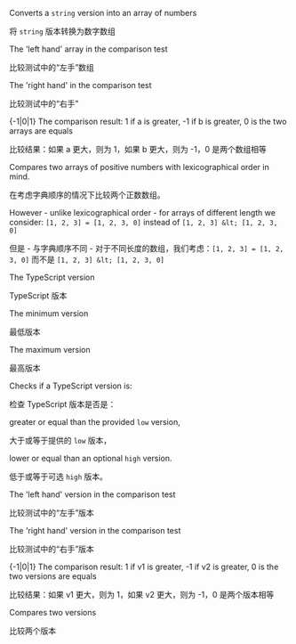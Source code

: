 Converts a `string` version into an array of numbers

将 `string` 版本转换为数字数组

The 'left hand' array in the comparison test

比较测试中的“左手”数组

The 'right hand' in the comparison test

比较测试中的“右手”

{-1|0|1} The comparison result: 1 if a is greater, -1 if b is greater, 0 is the two
arrays are equals

比较结果：如果 a 更大，则为 1，如果 b 更大，则为 -1，0 是两个数组相等

Compares two arrays of positive numbers with lexicographical order in mind.

在考虑字典顺序的情况下比较两个正数数组。

However - unlike lexicographical order - for arrays of different length we consider:
`[1, 2, 3] = [1, 2, 3, 0]` instead of `[1, 2, 3] &lt; [1, 2, 3, 0]`

但是 - 与字典顺序不同 - 对于不同长度的数组，我们考虑：`[1, 2, 3] = [1, 2, 3, 0]` 而不是 `[1, 2, 3] &lt; [1, 2, 3, 0]`

The TypeScript version

TypeScript 版本

The minimum version

最低版本

The maximum version

最高版本

Checks if a TypeScript version is:

检查 TypeScript 版本是否是：

greater or equal than the provided `low` version,

大于或等于提供的 `low` 版本，

lower or equal than an optional `high` version.

低于或等于可选 `high` 版本。

The 'left hand' version in the comparison test

比较测试中的“左手”版本

The 'right hand' version in the comparison test

比较测试中的“右手”版本

{-1|0|1} The comparison result: 1 if v1 is greater, -1 if v2 is greater, 0 is the two
versions are equals

比较结果：如果 v1 更大，则为 1，如果 v2 更大，则为 -1，0 是两个版本相等

Compares two versions

比较两个版本